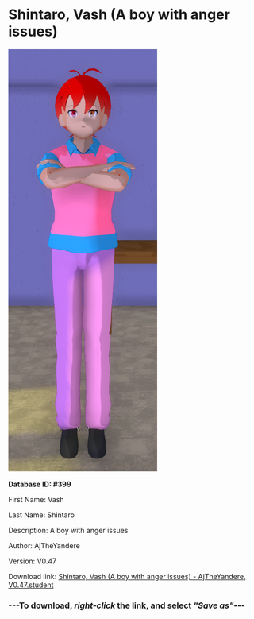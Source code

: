 # Shintaro, Vash (A boy with anger issues)

<img src="https://raw.githubusercontent.com/Arbiter1223/Daigaku-Gurashi-Custom-Students/master/Students/Files/Shintaro%2C%20Vash%20(A%20boy%20with%20anger%20issues).png" title="Shintaro, Vash (A boy with anger issues) - AjTheYandere, V0.47">

**Database ID: #399**

First Name: Vash

Last Name: Shintaro

Description: A boy with anger issues

Author: AjTheYandere

Version: V0.47

Download link: <a href="https://raw.githubusercontent.com/Arbiter1223/Daigaku-Gurashi-Custom-Students/master/Students/Files/Shintaro%2C%20Vash%20(A%20boy%20with%20anger%20issues)%20-%20AjTheYandere%2C%20V0.47.student">Shintaro, Vash (A boy with anger issues) - AjTheYandere, V0.47.student</a>

### ---**To download, _right-click_ the link, and select _"Save as"_**---
